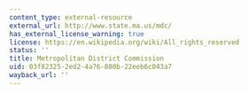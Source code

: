 ```yaml
---
content_type: external-resource
external_url: http://www.state.ma.us/mdc/
has_external_license_warning: true
license: https://en.wikipedia.org/wiki/All_rights_reserved
status: ''
title: Metropolitan District Commission
uid: 03f82325-2ed2-4a76-800b-22eeb6c043a7
wayback_url: ''
---
```

